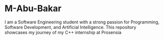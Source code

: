 # M-Abu-Bakar
I am a Software Engineering student with a strong passion for Programming, Software Development, and Artificial Intelligence. This repository showcases my journey of my C++ internship at Prosensia

